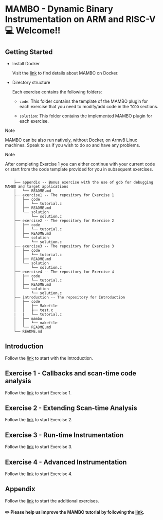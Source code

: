 # MAMBO - Dynamic Binary Instrumentation on ARM and RISC-V 💻 Welcome!!

## Getting Started

- Install Docker

    Visit the [link](https://github.com/beehive-lab/mambo/tree/master/docker) to find details about MAMBO on Docker.

- Directory structure

    Each exercise contains the following folders:
    - `code`: This folder contains the template of the MAMBO plugin for each exercise that you need to modify/add code in the `TODO` sections.

    - `solution`: This folder contains the implemented MAMBO plugin for each exercise.

> [!NOTE]
> MAMBO can be also run natively, without Docker, on Armv8 Linux machines. Speak to us if you wish to do so and have any problems.

> [!NOTE]
> After completing Exercise 1 you can either continue with your current code or start from the code template provided for you in subsequent exercises.

```
    .
    ├── appendix -- Bonus exercise with the use of gdb for debugging MAMBO and target applications
    │   └── README.md
    ├── exercise1 -- The repository for Exercise 1
    │   ├── code
    │   │   └── tutorial.c
    │   ├── README.md
    │   └── solution
    │       └── solution.c
    ├── exercise2 -- The repository for Exercise 2
    │   ├── code
    │   │   └── tutorial.c
    │   ├── README.md
    │   └── solution
    │       └── solution.c
    ├── exercise3 -- The repository for Exercise 3
    │   ├── code
    │   │   └── tutorial.c
    │   ├── README.md
    │   └── solution
    │       └── solution.c
    ├── exercise4 -- The repository for Exercise 4
    │   ├── code
    │   │   └── tutorial.c
    │   ├── README.md
    │   └── solution
    │       └── solution.c
    ├── introduction -- The repository for Introduction
    │   ├── code
    │   │   ├── Makefile
    │   │   ├── test.c
    |   |   └── tutorial.c
    │   ├── mambo
    │   │   └── makefile
    │   └── README.md
    └── README.md

```

## Introduction
Follow the [link](introduction/README.md) to start with the Introduction.

## Exercise 1 - Callbacks and scan-time code analysis
Follow the [link](exercise1/README.md) to start Exercise 1.

## Exercise 2 - Extending Scan-time Analysis
 Follow the [link](exercise2/README.md) to start Exercise 2.

## Exercise 3 - Run-time Instrumentation
 Follow the [link](exercise3/README.md) to start Exercise 3.

## Exercise 4 - Advanced Instrumentation
 Follow the [link](exercise4/README.md) to start Exercise 4.

## Appendix
 Follow the [link](appendix/README.md) to start the additional exercises.

#### ✏️ Please help us improve the MAMBO tutorial by following the [link](https://forms.office.com/e/ZtDJSEgWhH).
